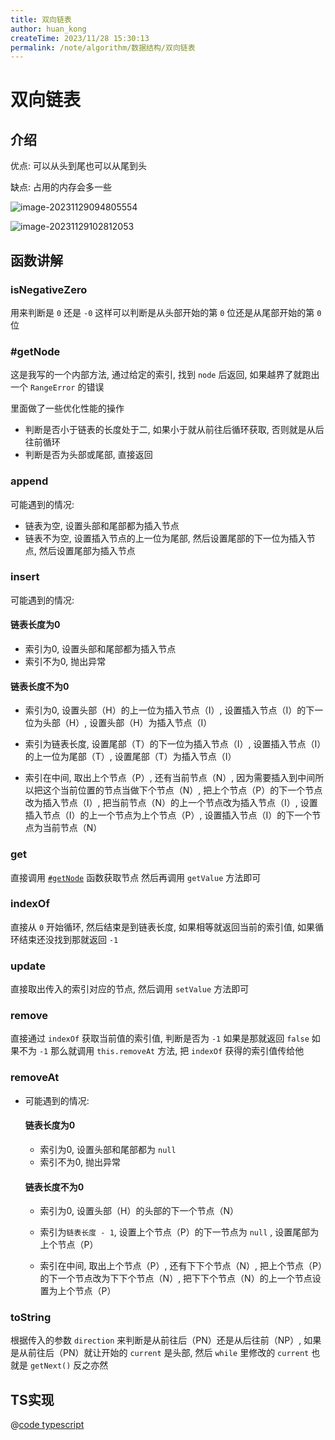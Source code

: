```yaml
---
title: 双向链表
author: huan_kong
createTime: 2023/11/28 15:30:13
permalink: /note/algorithm/数据结构/双向链表
---
```


# 双向链表

## 介绍

优点: 可以从头到尾也可以从尾到头

缺点: 占用的内存会多一些

![image-20231129094805554](https://img.huankong.top/i/2023/11/29/6566985e3a2ca.png)

![image-20231129102812053](https://img.huankong.top/i/2023/11/29/6566a1bddb1f3.png)

## 函数讲解

### isNegativeZero

用来判断是 `0` 还是 `-0` 这样可以判断是从头部开始的第 `0` 位还是从尾部开始的第 `0` 位

### #getNode

这是我写的一个内部方法, 通过给定的索引, 找到 `node` 后返回, 如果越界了就跑出一个 `RangeError` 的错误

里面做了一些优化性能的操作

- 判断是否小于链表的长度处于二, 如果小于就从前往后循环获取, 否则就是从后往前循环
- 判断是否为头部或尾部, 直接返回

### append

可能遇到的情况: 

- 链表为空, 设置头部和尾部都为插入节点
- 链表不为空, 设置插入节点的上一位为尾部, 然后设置尾部的下一位为插入节点, 然后设置尾部为插入节点

### insert

可能遇到的情况: 

#### 链表长度为0

- 索引为0, 设置头部和尾部都为插入节点
- 索引不为0, 抛出异常

#### 链表长度不为0

- 索引为0, 设置头部（H）的上一位为插入节点（I）, 设置插入节点（I）的下一位为头部（H）, 设置头部（H）为插入节点（I）

- 索引为链表长度, 设置尾部（T）的下一位为插入节点（I）, 设置插入节点（I）的上一位为尾部（T）, 设置尾部（T）为插入节点（I）

- 索引在中间, 取出上个节点（P）, 还有当前节点（N）, 因为需要插入到中间所以把这个当前位置的节点当做下个节点（N）, 把上个节点（P）的下一个节点改为插入节点（I）, 把当前节点（N）的上一个节点改为插入节点（I）, 设置插入节点（I）的上一个节点为上个节点（P）, 设置插入节点（I）的下一个节点为当前节点（N）

### get

直接调用 [`#getNode`](#getnode) 函数获取节点 然后再调用 `getValue` 方法即可

### indexOf

直接从 `0` 开始循环, 然后结束是到链表长度, 如果相等就返回当前的索引值, 如果循环结束还没找到那就返回 `-1`

### update

直接取出传入的索引对应的节点, 然后调用 `setValue` 方法即可

### remove

直接通过 `indexOf` 获取当前值的索引值, 判断是否为 `-1` 如果是那就返回 `false` 如果不为 `-1` 那么就调用 `this.removeAt` 方法, 把 `indexOf` 获得的索引值传给他

### removeAt

- 可能遇到的情况: 

  #### 链表长度为0

  - 索引为0, 设置头部和尾部都为 `null`
  - 索引不为0, 抛出异常

  #### 链表长度不为0

  - 索引为0, 设置头部（H）的头部的下一个节点（N）

  - 索引为`链表长度 - 1`, 设置上个节点（P）的下一节点为 `null` , 设置尾部为上个节点（P）

  - 索引在中间, 取出上个节点（P）, 还有下下个节点（N）, 把上个节点（P）的下一个节点改为下下个节点（N）, 把下下个节点（N）的上一个节点设置为上个节点（P）

### toString

根据传入的参数 `direction` 来判断是从前往后（PN）还是从后往前（NP）, 如果是从前往后（PN）就让开始的 `current` 是头部, 然后 `while` 里修改的 `current` 也就是 `getNext()` 反之亦然

## TS实现

@[code typescript](./双向链表.ts)
